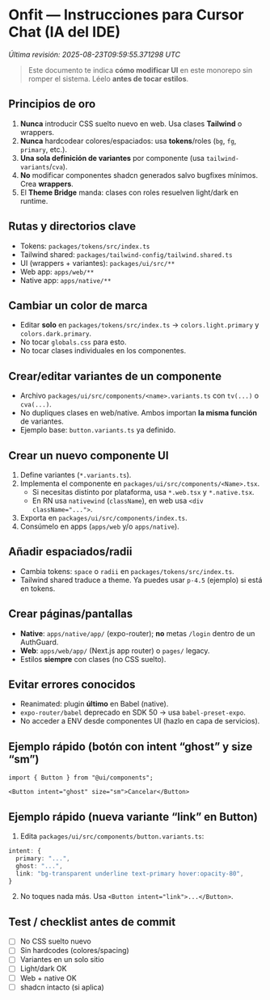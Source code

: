 # Onfit — Instrucciones para Cursor Chat (IA del IDE)
*Última revisión: 2025-08-23T09:59:55.371298 UTC*

> Este documento te indica **cómo modificar UI** en este monorepo sin romper el sistema.
> Léelo **antes de tocar estilos**.

## Principios de oro
1. **Nunca** introducir CSS suelto nuevo en web. Usa clases **Tailwind** o wrappers.
2. **Nunca** hardcodear colores/espaciados: usa **tokens**/roles (`bg`, `fg`, `primary`, etc.).
3. **Una sola definición de variantes** por componente (usa `tailwind-variants`/`cva`).
4. **No** modificar componentes shadcn generados salvo bugfixes mínimos. Crea **wrappers**.
5. El **Theme Bridge** manda: clases con roles resuelven light/dark en runtime.

## Rutas y directorios clave
- Tokens: `packages/tokens/src/index.ts`
- Tailwind shared: `packages/tailwind-config/tailwind.shared.ts`
- UI (wrappers + variantes): `packages/ui/src/**`
- Web app: `apps/web/**`
- Native app: `apps/native/**`

## Cambiar un color de marca
- Editar **solo** en `packages/tokens/src/index.ts` → `colors.light.primary` y `colors.dark.primary`.
- No tocar `globals.css` para esto.
- No tocar clases individuales en los componentes.

## Crear/editar variantes de un componente
- Archivo `packages/ui/src/components/<name>.variants.ts` con `tv(...)` o `cva(...)`.
- No dupliques clases en web/native. Ambos importan **la misma función** de variantes.
- Ejemplo base: `button.variants.ts` ya definido.

## Crear un nuevo componente UI
1. Define variantes (`*.variants.ts`).
2. Implementa el componente en `packages/ui/src/components/<Name>.tsx`.
   - Si necesitas distinto por plataforma, usa `*.web.tsx` y `*.native.tsx`.
   - En RN usa `nativewind` (`className`), en web usa `<div className="...">`.
3. Exporta en `packages/ui/src/components/index.ts`.
4. Consúmelo en apps (`apps/web` y/o `apps/native`).

## Añadir espaciados/radii
- Cambia tokens: `space` o `radii` en `packages/tokens/src/index.ts`.
- Tailwind shared traduce a theme. Ya puedes usar `p-4.5` (ejemplo) si está en tokens.

## Crear páginas/pantallas
- **Native**: `apps/native/app/` (expo-router); **no** metas `/login` dentro de un AuthGuard.
- **Web**: `apps/web/app/` (Next.js app router) o `pages/` legacy.
- Estilos **siempre** con clases (no CSS suelto).

## Evitar errores conocidos
- Reanimated: plugin **último** en Babel (native).
- `expo-router/babel` deprecado en SDK 50 → usa `babel-preset-expo`.
- No acceder a ENV desde componentes UI (hazlo en capa de servicios).

## Ejemplo rápido (botón con intent “ghost” y size “sm”)
```tsx
import { Button } from "@ui/components";

<Button intent="ghost" size="sm">Cancelar</Button>
```

## Ejemplo rápido (nueva variante “link” en Button)
1. Edita `packages/ui/src/components/button.variants.ts`:
```ts
intent: {
  primary: "...",
  ghost: "...",
  link: "bg-transparent underline text-primary hover:opacity-80",
}
```
2. No toques nada más. Usa `<Button intent="link">...</Button>`.

## Test / checklist antes de commit
- [ ] No CSS suelto nuevo
- [ ] Sin hardcodes (colores/spacing)
- [ ] Variantes en un solo sitio
- [ ] Light/dark OK
- [ ] Web + native OK
- [ ] shadcn intacto (si aplica)
